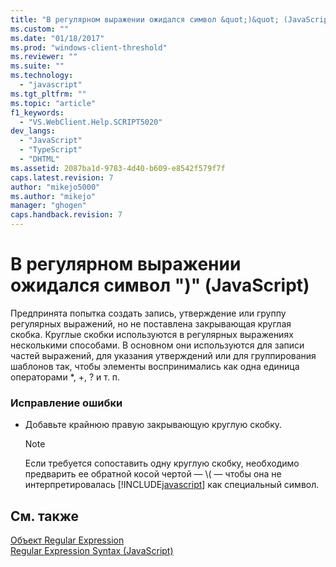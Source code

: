 ```yaml
---
title: "В регулярном выражении ожидался символ &quot;)&quot; (JavaScript) | Microsoft Docs"
ms.custom: ""
ms.date: "01/18/2017"
ms.prod: "windows-client-threshold"
ms.reviewer: ""
ms.suite: ""
ms.technology: 
  - "javascript"
ms.tgt_pltfrm: ""
ms.topic: "article"
f1_keywords: 
  - "VS.WebClient.Help.SCRIPT5020"
dev_langs: 
  - "JavaScript"
  - "TypeScript"
  - "DHTML"
ms.assetid: 2087ba1d-9783-4d40-b609-e8542f579f7f
caps.latest.revision: 7
author: "mikejo5000"
ms.author: "mikejo"
manager: "ghogen"
caps.handback.revision: 7
---
```

# В регулярном выражении ожидался символ &quot;)&quot; (JavaScript)
Предпринята попытка создать запись, утверждение или группу регулярных выражений, но не поставлена закрывающая круглая скобка.  Круглые скобки используются в регулярных выражениях несколькими способами.  В основном они используются для записи частей выражений, для указания утверждений или для группирования шаблонов так, чтобы элементы воспринимались как одна единица операторами \*, \+, ? и т. п.  
  
### Исправление ошибки  
  
-   Добавьте крайнюю правую закрывающую круглую скобку.  
  
    > [!NOTE]
    >  Если требуется сопоставить одну круглую скобку, необходимо предварить ее обратной косой чертой — \\\( — чтобы она не интерпретировалась [!INCLUDE[javascript](../../javascript/includes/javascript-md.md)] как специальный символ.  
  
## См. также  
 [Объект Regular Expression](../../javascript/reference/regular-expression-object-javascript.md)   
 [Regular Expression Syntax \(JavaScript\)](http://msdn.microsoft.com/ru-ru/ab0766e1-7037-45ed-aa23-706f58358c0e)